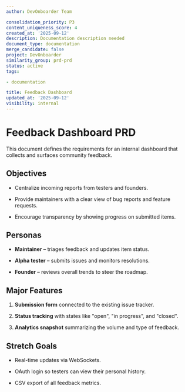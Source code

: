 ```yaml
---
author: DevOnboarder Team

consolidation_priority: P3
content_uniqueness_score: 4
created_at: '2025-09-12'
description: Documentation description needed
document_type: documentation
merge_candidate: false
project: DevOnboarder
similarity_group: prd-prd
status: active
tags:

- documentation

title: Feedback Dashboard
updated_at: '2025-09-12'
visibility: internal
---
```


# Feedback Dashboard PRD

This document defines the requirements for an internal dashboard that collects and surfaces community feedback.

## Objectives

- Centralize incoming reports from testers and founders.

- Provide maintainers with a clear view of bug reports and feature requests.

- Encourage transparency by showing progress on submitted items.

## Personas

- **Maintainer** – triages feedback and updates item status.

- **Alpha tester** – submits issues and monitors resolutions.

- **Founder** – reviews overall trends to steer the roadmap.

## Major Features

1. **Submission form** connected to the existing issue tracker.

2. **Status tracking** with states like "open", "in progress", and "closed".

3. **Analytics snapshot** summarizing the volume and type of feedback.

## Stretch Goals

- Real-time updates via WebSockets.

- OAuth login so testers can view their personal history.

- CSV export of all feedback metrics.
